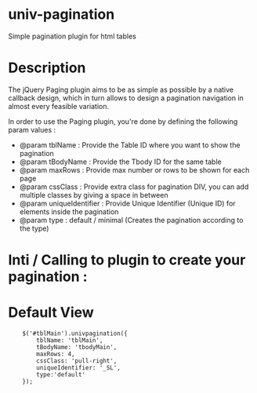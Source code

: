 # univ-pagination
Simple pagination plugin for html tables 

# Description

The jQuery Paging plugin aims to be as simple as possible by a native callback design, which in turn allows to design a pagination 
navigation in almost every feasible variation.

In order to use the Paging plugin, you're done by defining the following param values :
 * @param tblName : Provide the Table ID where you want to show the pagination
 * @param tBodyName : Provide the Tbody ID for the same table 
 * @param maxRows : Provide max number or rows to be shown for each page
 * @param cssClass : Provide extra class for pagination DIV, you can add multiple classes by giving a space in between
 * @param uniqueIdentifier : Provide Unique Identifier (Unique ID) for elements inside the pagination
 * @param type : default / minimal (Creates the pagination according to the type)
 
 # Inti / Calling to plugin to create your pagination :

 # Default View
		$('#tblMain').univpagination({
			tblName: 'tblMain',
			tBodyName: 'tbodyMain',
			maxRows: 4,
			cssClass: 'pull-right',
			uniqueIdentifier: '_SL',
			type:'default'
		});

